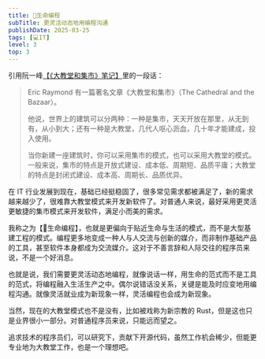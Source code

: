 ```yaml
---
title: 🐣生命编程
subTitle: 更灵活动态地用编程沟通
publishDate: 2025-03-25
tags: [💻IT]
level: 3
top: 3
---
```


引用阮一峰[【《大教堂和集市》笔记】]里的一段话：

> Eric Raymond 有一篇著名文章《大教堂和集市》（The Cathedral and the Bazaar）。
>
> 他说，世界上的建筑可以分两种：一种是集市，天天开放在那里，从无到有，从小到大；还有一种是大教堂，几代人呕心沥血，几十年才能建成，投入使用。
>
> 当你新建一座建筑时，你可以采用集市的模式，也可以采用大教堂的模式。一般来说，集市的特点是开放式建设、成本低、周期短、品质平庸；大教堂的特点是封闭式建设、成本高、周期长、品质优异。

在 IT 行业发展到现在，基础已经挺稳固了，很多常见需求都被满足了，新的需求越来越少了，很难靠大教堂模式来开发新软件了。对普通人来说，最好采用更灵活更敏捷的集市模式来开发软件，满足小而美的需求。

我称之为【🐣生命编程】，也就是更偏向于贴近生命与生活的模式，而不是大型基建工程的模式。编程更多地变成一种人与人交流与创新的媒介，而非制作基础产品的工具，甚至软件本身都成为交流媒介。这对于不善言辞和人际交往的程序员来说，不是一个好消息。

也就是说，我们需要更灵活动态地编程，就像说话一样，用生命的范式而不是工具的范式，将编程融入生活生产之中。偶尔说错话没关系，关键是能及时应变地用编程沟通。就像灵活就业成为新现象一样，灵活编程也会成为新现象。

当然，现在的大教堂模式也不是没有，比如被戏称为新宗教的 Rust，但是这也只是业界很小一部分。对普通程序员来说，只能远而望之。

追求技术的程序员们，可以研究下，贡献下开源代码，虽然工作机会稀少，但能更专业地为大教堂工作，也是一个理想吧。


[【《大教堂和集市》笔记】]: https://www.ruanyifeng.com/blog/2008/02/notes_on_the_cathedral_and_the_bazaar.html
